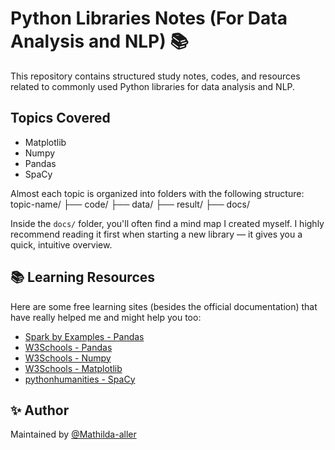 # Python Libraries Notes (For Data Analysis and NLP) 📚

This repository contains structured study notes, codes, and resources related to commonly used Python libraries for data analysis and NLP.

##  Topics Covered
-  Matplotlib
-  Numpy
-  Pandas
-  SpaCy

Almost each topic is organized into folders with the following structure:
topic-name/ ├── code/ ├── data/ ├── result/ ├── docs/

Inside the `docs/` folder, you'll often find a mind map I created myself. I highly recommend reading it first when starting a new library — it gives you a quick, intuitive overview.

## 📚 Learning Resources
Here are some free learning sites (besides the official documentation) that have really helped me and might help you too:

- [Spark by Examples - Pandas](https://sparkbyexamples.com/python-pandas-tutorial-for-beginners/)
- [W3Schools - Pandas](https://www.w3schools.com/python/pandas/default.asp)
- [W3Schools - Numpy](https://www.w3schools.com/python/numpy/default.asp)
- [W3Schools - Matplotlib](https://www.w3schools.com/python/matplotlib_intro.asp)
- [pythonhumanities - SpaCy](http://spacy.pythonhumanities.com/intro.html)


## ✨ Author
Maintained by [@Mathilda-aller](https://github.com/Mathilda-aller)




